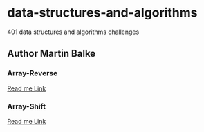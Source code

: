 # data-structures-and-algorithms
401 data structures and algorithms challenges

## Author Martin Balke

### Array-Reverse
[Read me Link](./array-reverse/README.md)

### Array-Shift
[Read me Link](./array-shift/README.md)